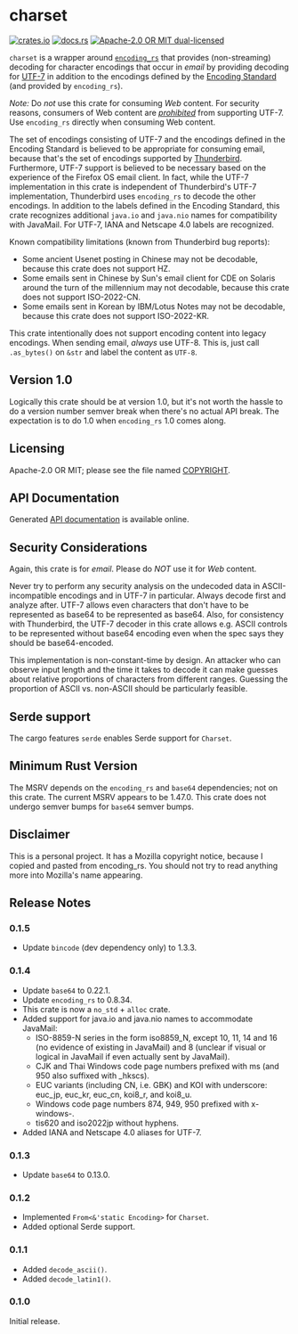 # charset

[![crates.io](https://img.shields.io/crates/v/charset.svg)](https://crates.io/crates/charset)
[![docs.rs](https://docs.rs/charset/badge.svg)](https://docs.rs/charset/)
[![Apache-2.0 OR MIT dual-licensed](https://img.shields.io/badge/license-Apache%202%20%2F%20MIT-blue.svg)](https://github.com/hsivonen/charset/blob/master/COPYRIGHT)

`charset` is a wrapper around [`encoding_rs`][1] that provides
(non-streaming) decoding for character encodings that occur in _email_ by
providing decoding for [UTF-7][2] in addition to the encodings defined by
the [Encoding Standard][3] (and provided by `encoding_rs`).

_Note:_ Do _not_ use this crate for consuming _Web_ content. For security
reasons, consumers of Web content are [_prohibited_][4] from supporting
UTF-7. Use `encoding_rs` directly when consuming Web content.

The set of encodings consisting of UTF-7 and the encodings defined in the
Encoding Standard is believed to be appropriate for consuming email,
because that's the set of encodings supported by [Thunderbird][5].
Furthermore, UTF-7 support is believed to be necessary based on the
experience of the Firefox OS email client. In fact, while the UTF-7
implementation in this crate is independent of Thunderbird's UTF-7
implementation, Thunderbird uses `encoding_rs` to decode the other
encodings. In addition to the labels defined in the Encoding Standard,
this crate recognizes additional `java.io` and `java.nio` names for
compatibility with JavaMail. For UTF-7, IANA and Netscape 4.0 labels
are recognized.

Known compatibility limitations (known from Thunderbird bug reports):

 * Some ancient Usenet posting in Chinese may not be decodable, because
   this crate does not support HZ.
 * Some emails sent in Chinese by Sun's email client for CDE on Solaris
   around the turn of the millennium may not decodable, because this
   crate does not support ISO-2022-CN.
 * Some emails sent in Korean by IBM/Lotus Notes may not be decodable,
   because this crate does not support ISO-2022-KR.

This crate intentionally does not support encoding content into legacy
encodings. When sending email, _always_ use UTF-8. This is, just call
`.as_bytes()` on `&str` and label the content as `UTF-8`.

[1]: https://crates.io/crates/encoding_rs/
[2]: https://tools.ietf.org/html/rfc2152
[3]: https://encoding.spec.whatwg.org/
[4]: https://html.spec.whatwg.org/#character-encodings
[5]: https://thunderbird.net/

## Version 1.0

Logically this crate should be at version 1.0, but it's not worth the hassle
to do a version number semver break when there's no actual API break. The
expectation is to do 1.0 when `encoding_rs` 1.0 comes along.

## Licensing

Apache-2.0 OR MIT; please see the file named
[COPYRIGHT](https://github.com/hsivonen/charset/blob/master/COPYRIGHT).

## API Documentation

Generated [API documentation](https://docs.rs/charset/) is available
online.

## Security Considerations

Again, this crate is for _email_. Please do _NOT_ use it for _Web_
content.

Never try to perform any security analysis on the undecoded data in
ASCII-incompatible encodings and in UTF-7 in particular. Always decode
first and analyze after. UTF-7 allows even characters that don't have to
be represented as base64 to be represented as base64. Also, for consistency
with Thunderbird, the UTF-7 decoder in this crate allows e.g. ASCII
controls to be represented without base64 encoding even when the spec
says they should be base64-encoded.

This implementation is non-constant-time by design. An attacker who
can observe input length and the time it takes to decode it can make
guesses about relative proportions of characters from different ranges.
Guessing the proportion of ASCII vs. non-ASCII should be particularly
feasible.

## Serde support

The cargo features `serde` enables Serde support for `Charset`.

## Minimum Rust Version

The MSRV depends on the `encoding_rs` and `base64` dependencies; not on this
crate. The current MSRV appears to be 1.47.0. This crate does not undergo
semver bumps for `base64` semver bumps.

## Disclaimer

This is a personal project. It has a Mozilla copyright notice, because
I copied and pasted from encoding_rs. You should not try to read anything
more into Mozilla's name appearing.

## Release Notes

### 0.1.5

* Update `bincode` (dev dependency only) to 1.3.3.

### 0.1.4

* Update `base64` to 0.22.1.
* Update `encoding_rs` to 0.8.34.
* This crate is now a `no_std` + `alloc` crate.
* Added support for java.io and java.nio names to accommodate JavaMail:
  - ISO-8859-N series in the form iso8859_N, except 10, 11, 14 and 16 (no evidence of existing in JavaMail) and 8 (unclear if visual or logical in JavaMail if even actually sent by JavaMail).
  - CJK and Thai Windows code page numbers prefixed with ms (and 950 also suffixed with _hkscs).
  - EUC variants (including CN, i.e. GBK) and KOI with underscore: euc_jp, euc_kr, euc_cn, koi8_r, and koi8_u.
  - Windows code page numbers 874, 949, 950 prefixed with x-windows-.
  - tis620 and iso2022jp without hyphens. 
* Added IANA and Netscape 4.0 aliases for UTF-7.

### 0.1.3

* Update `base64` to 0.13.0.

### 0.1.2

* Implemented `From<&'static Encoding>` for `Charset`.
* Added optional Serde support.

### 0.1.1

* Added `decode_ascii()`.
* Added `decode_latin1()`.

### 0.1.0

Initial release.